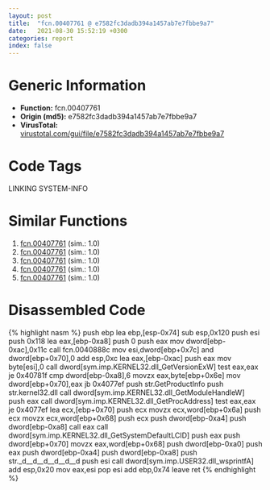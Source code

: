 ```yaml
---
layout: post
title:  "fcn.00407761 @ e7582fc3dadb394a1457ab7e7fbbe9a7"
date:   2021-08-30 15:52:19 +0300
categories: report
index: false
---
```


# Generic Information
- **Function:** fcn.00407761
- **Origin (md5):** e7582fc3dadb394a1457ab7e7fbbe9a7
- **VirusTotal:** [virustotal.com/gui/file/e7582fc3dadb394a1457ab7e7fbbe9a7][virustotal_ref]

# Code Tags
<span class="tag" id="LINKING">LINKING</span>
<span class="tag" id="SYSTEM-INFO">SYSTEM-INFO</span>


# Similar Functions

1. [fcn.00407761][similar_1_ref] (sim.: 1.0)
2. [fcn.00407761][similar_2_ref] (sim.: 1.0)
3. [fcn.00407761][similar_3_ref] (sim.: 1.0)
4. [fcn.00407761][similar_4_ref] (sim.: 1.0)
5. [fcn.00407761][similar_5_ref] (sim.: 1.0)


# Disassembled Code

{% highlight nasm %}
push ebp
lea ebp,[esp-0x74]
sub esp,0x120
push esi
push 0x118
lea eax,[ebp-0xa8]
push 0
push eax
mov dword[ebp-0xac],0x11c
call fcn.0040888c
mov esi,dword[ebp+0x7c]
and dword[ebp+0x70],0
add esp,0xc
lea eax,[ebp-0xac]
push eax
mov byte[esi],0
call dword[sym.imp.KERNEL32.dll_GetVersionExW]
test eax,eax
je 0x40781f
cmp dword[ebp-0xa8],6
movzx eax,byte[ebp+0x6e]
mov dword[ebp+0x70],eax
jb 0x4077ef
push str.GetProductInfo
push str.kernel32.dll
call dword[sym.imp.KERNEL32.dll_GetModuleHandleW]
push eax
call dword[sym.imp.KERNEL32.dll_GetProcAddress]
test eax,eax
je 0x4077ef
lea ecx,[ebp+0x70]
push ecx
movzx ecx,word[ebp+0x6a]
push ecx
movzx ecx,word[ebp+0x68]
push ecx
push dword[ebp-0xa4]
push dword[ebp-0xa8]
call eax
call dword[sym.imp.KERNEL32.dll_GetSystemDefaultLCID]
push eax
push dword[ebp+0x70]
movzx eax,word[ebp+0x68]
push dword[ebp-0xa0]
push eax
push dword[ebp-0xa4]
push dword[ebp-0xa8]
push str._d__d__d__d__d__d
push esi
call dword[sym.imp.USER32.dll_wsprintfA]
add esp,0x20
mov eax,esi
pop esi
add ebp,0x74
leave 
ret 
{% endhighlight %}


[similar_1_ref]: /report/fcn.00407761@6c8b5339bada4cbd03f0f446da640707
[similar_2_ref]: /report/fcn.00407761@e88e20d68d7b3df5aa8f6d5028e52001
[similar_3_ref]: /report/fcn.00407761@987f3285b149a8407c283e379c3f1665
[similar_4_ref]: /report/fcn.00407761@0a0cabcf61ae0cbba2b913f9f2f07305
[similar_5_ref]: /report/fcn.00407761@8f8b2c5d43e03af62d4bc097b3275f12
[virustotal_ref]: https://www.virustotal.com/gui/file/e7582fc3dadb394a1457ab7e7fbbe9a7
